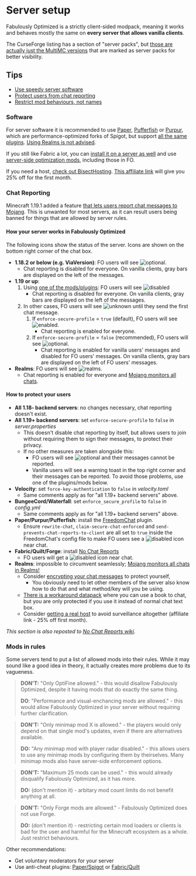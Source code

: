# Server setup

Fabulously Optimized is a strictly client-sided modpack, meaning it works and behaves mostly the same on **every server that allows vanilla clients**. 

The CurseForge listing has a section of "server packs", but [those are actually just the MultiMC versions](install-instructions.md#multimc) that are marked as server packs for better visibility.

## Tips

* [Use speedy server software](#software)
* [Protect users from chat reporting](#chat-reporting)
* [Restrict mod behaviours, not names](#mods-in-rules)

### Software

For server software it is recommended to use [Paper](https://papermc.io), [Pufferfish](https://github.com/pufferfish-gg/Pufferfish) or [Purpur](https://github.com/PurpurMC/Purpur/), which are performance-optimized forks of Spigot, but support [all the same plugins](https://www.spigotmc.org/resources/categories/spigot.4/). [Using Realms is not advised](chat-reporting-faq.md#does-mojang-monitor-my-chats).

If you still like Fabric a lot, you can [install it on a server as well](https://fabricmc.net/use/?page=server) and use [server-side optimization mods](https://modrinth.com/mods?f=categories%3A%27optimization%27&g=categories%3A%27fabric%27&e=server), including those in FO.

If you need a host, [check out BisectHosting](https://www.bisecthosting.com/clients/aff.php?aff=2604). [This affiliate link](https://www.bisecthosting.com/clients/aff.php?aff=2604) will give you 25% off for the first month.

### Chat Reporting

Minecraft 1.19.1 added a feature [that lets users report chat messages to Mojang](chat-reporting-faq.md). This is unwanted for most servers, as it can result users being banned for things that are allowed by server rules.

#### How your server works in Fabulously Optimized

The following icons show the status of the server. Icons are shown on the bottom right corner of the chat box.

* **1.18.2 or below (e.g. ViaVersion)**: FO users will see ![optional](https://i.ibb.co/hstcjW7/neutral.png).
    * Chat reporting is disabled for everyone. On vanilla clients, gray bars are displayed on the left of the messages.
* **1.19 or up**:
    1. Using [one of the mods/plugins](#how-to-protect-your-users): FO users will see ![disabled](https://i.ibb.co/QDFzXCT/secure.png)
        * Chat reporting is disabled for everyone. On vanilla clients, gray bars are displayed on the left of the messages.
    2. In other cases, FO users will see ![unknown](https://i.ibb.co/Yb1n6fW/unknown.png) until they send the first chat message.
        1. If `enforce-secure-profile` = `true` (default), FO users will see ![enabled](https://i.ibb.co/2YgMHpR/insecure.png).
            * Chat reporting is enabled for everyone.
        2. If `enforce-secure-profile` = `false` (recommended), FO users will see ![optional](https://i.ibb.co/hstcjW7/neutral.png).
            * Chat reporting is enabled for vanilla users' messages and disabled for FO users' messages. On vanilla clients, gray bars are displayed on the left of FO users' messages.
* **Realms**: FO users will see ![realms](https://i.ibb.co/gTxw84X/realms.png).
    * Chat reporting is enabled for everyone and [Mojang monitors all chats](chat-reporting-faq.md#does-mojang-monitor-my-chats).

#### How to protect your users

- **All 1.18- backend servers**: no changes necessary, chat reporting doesn't exist.
- **All 1.19+ backend servers**: set `enforce-secure-profile` to `false` in _server.properties_
  - This doesn't disable chat reporting by itself, but allows users to join without requiring them to sign their messages, to protect their privacy.
  - If no other measures are taken alongside this:
      - FO users will see ![optional](https://i.ibb.co/hstcjW7/neutral.png) and their messages cannot be reported.
      - Vanilla users will see a warning toast in the top right corner and their messages can be reported. To avoid those problems, use one of the plugins/mods below.
- **Velocity**: set `force-key-authentication` to `false` in _velocity.toml_
  - Same comments apply as for "all 1.19+ backend servers" above.
- **BungeeCord/Waterfall**: set `enforce_secure_profile` to `false` in _config.yml_
  - Same comments apply as for "all 1.19+ backend servers" above.
- **Paper/Purpur/Pufferfish**: install the [FreedomChat](https://modrinth.com/mod/freedomchat) plugin.
   - Ensure `rewrite-chat`, `claim-secure-chat-enforced` and `send-prevents-chat-reports-to-client` are all set to `true` inside the FreedomChat's config file to make FO users see a ![disabled](https://i.ibb.co/QDFzXCT/secure.png) icon near chat.
- **Fabric/Quilt/Forge**: install [No Chat Reports](https://www.curseforge.com/minecraft/mc-mods/no-chat-reports)
   - FO users will get a ![disabled](https://i.ibb.co/QDFzXCT/secure.png) icon near chat.
- **Realms**: impossible to circumvent seamlessly; [Mojang monitors all chats in Realms!](chat-reporting-faq.md#does-mojang-monitor-my-chats)
  - Consider [encrypting your chat messages](chat-reporting-faq.md#can-i-encrypt-my-chat-messages) to protect yourself, 
    - You obviously need to let other members of the server also know how to do that and what method/key will you be using. 
  - [There is a workaround datapack](https://www.planetminecraft.com/data-pack/no-more-chat-reports-datapack/) where you can use a book to chat, but you are only protected if you use it instead of normal chat text box.
  - Consider [getting a real host](https://www.bisecthosting.com/clients/aff.php?aff=2604) to avoid surveillance altogether (affiliate link - 25% off first month).

_This section is also reposted to [No Chat Reports wiki](https://github.com/Aizistral-Studios/No-Chat-Reports/wiki/Protecting-server-players)._

### Mods in rules

Some servers tend to put a list of allowed mods into their rules. While it may sound like a good idea in theory, it actually creates more problems due to its vagueness. 

> **DON'T:** "Only OptiFine allowed." - this would disallow Fabulously Optimized, despite it having mods that do exactly the same thing.
>
> **DO**: "Performance and visual-enchancing mods are allowed." - this would allow Fabulously Optimized in your server without requiring further clarification.

> **DON'T:** "Only minimap mod X is allowed." - the players would only depend on that single mod's updates, even if there are alternatives available.
>
> **DO:** "Any minimap mod with player radar disabled." - this allows users to use any minimap mods by configuring them by theirselves. Many minimap mods also have server-side enforcement options.

> **DON'T:** "Maximum 25 mods can be used." - this would already disqualify Fabulously Optimized, as it has more.
>
> **DO:** (don't mention it) - arbitary mod count limits do not benefit anything at all.

> **DON'T:** "Only Forge mods are allowed." - Fabulously Optimized does not use Forge.
>
> **DO:** (don't mention it) - restricting certain mod loaders or clients is bad for the user and harmful for the Minecraft ecosystem as a whole. Just restrict behaviours.

Other recommendations:

* Get voluntary moderators for your server
* Use anti-cheat plugins: [Paper/Spigot](https://www.spigotmc.org/wiki/anti-cheat-list-bukkit-and-spigot-1-19-x/) or [Fabric/Quilt](https://serverside.infra.link/#:~:text=Anticheat/Anti%20X%2Dray)

